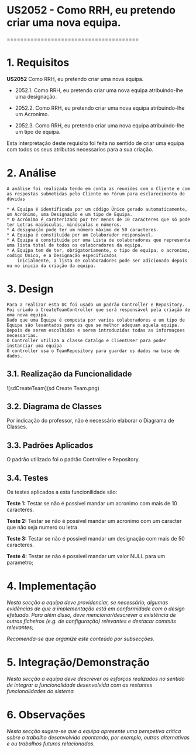 # US2052 - Como RRH, eu pretendo criar uma nova equipa.
=======================================


# 1. Requisitos

**US2052** Como RRH, eu pretendo criar uma nova equipa.

- 2052.1. Como RRH, eu pretendo criar uma nova equipa atribuindo-lhe uma designação.

- 2052.2. Como RRH, eu pretendo criar uma nova equipa atribuindo-lhe um Acronimo.

- 2052.3. Como RRH, eu pretendo criar uma nova equipa atribuindo-lhe um tipo de equipa.

Esta interpretação deste requisito foi feita no sentido de criar uma equipa com todos os seus atributos necessarios para a sua criação.

# 2. Análise
    
    A análise foi realizada tendo em conta as reuniões com o Cliente e com as respostas submetidas pelo Cliente no Fórum para esclarecimento de dúvidas
	
    * A Equipa é identificada por um código Único gerado automaticamente, um Acrónimo, uma Designação e um tipo de Equipa.
    * O Acrónimo é caraterizado por ter menos de 10 caracteres que só pode ter Letras maiúsculas, minúsculas e números.
    * A designação pode ter um número máximo de 50 caracteres.
    * A Equipa é constituída por um Colaborador responsável.
    * A Equipa é constituída por uma Lista de colaboradores que representa uma lista total de todos os colaboradores da equipa.
    * A Equipa tem de ter, obrigatoriamente, o tipo de equipa, o acronimo, codigo Único, e a Designação especificados 
        inicialmente, a lista de colaboradores pode ser adicionado depois  ou no inicio da criação da equipa.
# 3. Design

    Para a realizar esta UC foi usado um padrão Controller e Repository.
    Foi criado o CreateTeamController que será responsável pela criação de uma nova equipa.
    Dado que uma Equipa é composta por varios colaboradores e um tipo de Equipa são levantados para os que se melhor adequam aquela equipa.
    Depois de serem escolhidos e serem introduzidas todas as informaçoes necessarias.
    O Controller utiliza a classe Catalgo e ClientUser para poder instanciar uma equipa
    O controller usa o TeamRepository para guardar os dados na base de dados.


## 3.1. Realização da Funcionalidade

![sdCreateTeam](sd Create Team.png)

## 3.2. Diagrama de Classes

Por indicação do professor, não é necessário elaborar o Diagrama de Classes.
## 3.3. Padrões Aplicados
O padrão utilizado foi o padrão Controller e Repository.

## 3.4. Testes 
Os testes aplicados a esta funcionilidade são:

**Teste 1:** Testar se não é possivel mandar um acronimo com mais de 10 caracteres.

**Teste 2:** Testar se não é possivel mandar um acronimo com um caracter que não seja numero ou letra

**Teste 3:** Testar se não é possivel mandar um designação com mais de 50 caracteres.

**Teste 4:** Testar se não é possivel mandar um valor NULL para um parametro;

# 4. Implementação

*Nesta secção a equipa deve providenciar, se necessário, algumas evidências de que a implementação está em conformidade com o design efetuado. Para além disso, deve mencionar/descrever a existência de outros ficheiros (e.g. de configuração) relevantes e destacar commits relevantes;*

*Recomenda-se que organize este conteúdo por subsecções.*

# 5. Integração/Demonstração

*Nesta secção a equipa deve descrever os esforços realizados no sentido de integrar a funcionalidade desenvolvida com as restantes funcionalidades do sistema.*

# 6. Observações

*Nesta secção sugere-se que a equipa apresente uma perspetiva critica sobre o trabalho desenvolvido apontando, por exemplo, outras alternativas e ou trabalhos futuros relacionados.*



